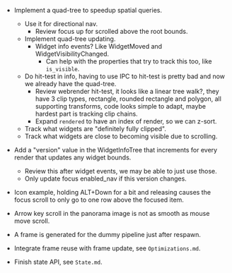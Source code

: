 * Implement a quad-tree to speedup spatial queries.
   - Use it for directional nav.
      - Review focus up for scrolled above the root bounds.
   - Implement quad-tree updating.
      - Widget info events? Like WidgetMoved and WidgetVisibilityChanged.
         - Can help with the properties that try to track this too, like `is_visible`.
   - Do hit-test in info, having to use IPC to hit-test is pretty bad and now we already have the quad-tree.
      - Review webrender hit-test, it looks like a linear tree walk?, they have 3 clip types, rectangle, rounded rectangle and polygon,
        all supporting transforms, code looks simple to adapt, maybe hardest part is tracking clip chains.
      - Expand `rendered` to have an index of render, so we can z-sort.
   - Track what widgets are "definitely fully clipped".
   - Track what widgets are close to becoming visible due to scrolling.

* Add a "version" value in the WidgetInfoTree that increments for every render that updates any widget bounds.
   - Review this after widget events, we may be able to just use those.
   - Only update focus enabled_nav if this version changes.

* Icon example, holding ALT+Down for a bit and releasing causes the focus scroll to only go to one row above the focused item.
* Arrow key scroll in the panorama image is not as smooth as mouse move scroll.

* A frame is generated for the dummy pipeline just after respawn.
* Integrate frame reuse with frame update, see `Optimizations.md`.
* Finish state API, see `State.md`.